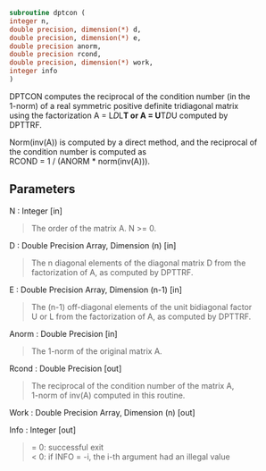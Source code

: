 ```fortran  
subroutine dptcon (  
integer n,  
double precision, dimension(*) d,  
double precision, dimension(*) e,  
double precision anorm,  
double precision rcond,  
double precision, dimension(*) work,  
integer info  
)  
```  
  
DPTCON computes the reciprocal of the condition number (in the  
1-norm) of a real symmetric positive definite tridiagonal matrix  
using the factorization A = L*D*L**T or A = U**T*D*U computed by  
DPTTRF.  
  
Norm(inv(A)) is computed by a direct method, and the reciprocal of  
the condition number is computed as  
RCOND = 1 / (ANORM * norm(inv(A))).  
  
## Parameters  
N : Integer [in]  
> The order of the matrix A.  N >= 0.  
  
D : Double Precision Array, Dimension (n) [in]  
> The n diagonal elements of the diagonal matrix D from the  
> factorization of A, as computed by DPTTRF.  
  
E : Double Precision Array, Dimension (n-1) [in]  
> The (n-1) off-diagonal elements of the unit bidiagonal factor  
> U or L from the factorization of A,  as computed by DPTTRF.  
  
Anorm : Double Precision [in]  
> The 1-norm of the original matrix A.  
  
Rcond : Double Precision [out]  
> The reciprocal of the condition number of the matrix A,  
> 1-norm of inv(A) computed in this routine.  
  
Work : Double Precision Array, Dimension (n) [out]  
  
Info : Integer [out]  
> = 0:  successful exit  
> < 0:  if INFO = -i, the i-th argument had an illegal value  
  
